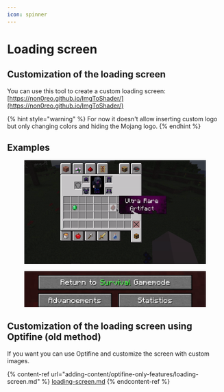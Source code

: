 ```yaml
---
icon: spinner
---
```


# Loading screen

## Customization of the loading screen

You can use this tool to create a custom loading screen: [https://non0reo.github.io/ImgToShader/](https://non0reo.github.io/ImgToShader/)

{% hint style="warning" %}
For now it doesn't allow inserting custom logo but only changing colors and hiding the Mojang logo.
{% endhint %}

## Examples

<figure><img src="../.gitbook/assets/image (27).png" alt=""><figcaption></figcaption></figure>

<figure><img src="../.gitbook/assets/image (31).png" alt=""><figcaption></figcaption></figure>

## Customization of the loading screen using Optifine (old method)

If you want you can use Optifine and customize the screen with custom images.

{% content-ref url="adding-content/optifine-only-features/loading-screen.md" %}
[loading-screen.md](adding-content/optifine-only-features/loading-screen.md)
{% endcontent-ref %}
